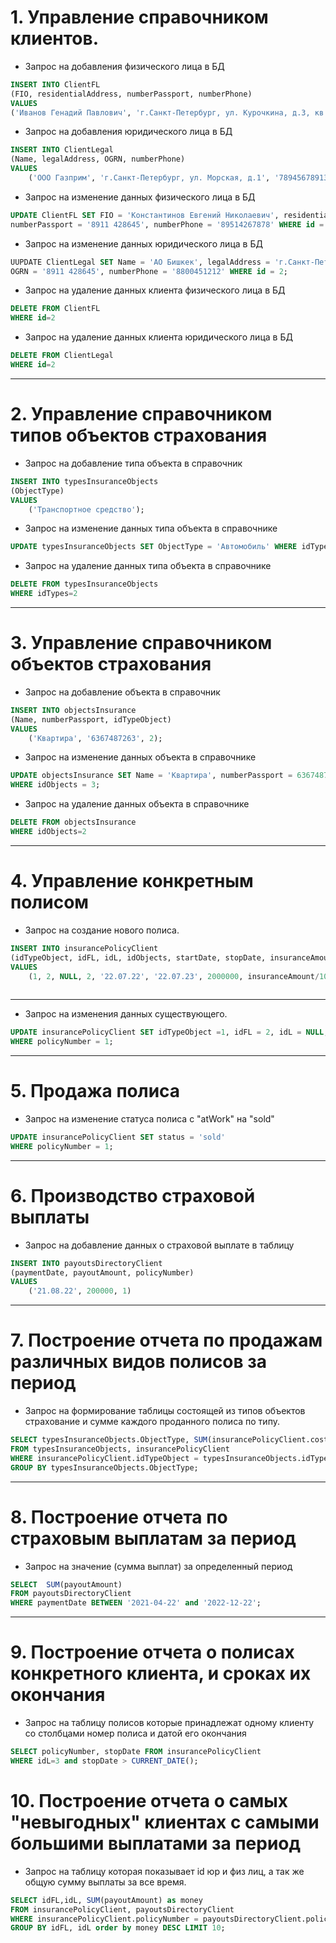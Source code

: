 # 1. Управление справочником клиентов.

- Запрос на добавления физического лица в БД
```sql
INSERT INTO ClientFL
(FIO, residentialAddress, numberPassport, numberPhone)
VALUES
('Иванов Генадий Павлович', 'г.Санкт-Петербург, ул. Курочкина, д.3, кв.2134', '8923 652344', 89123464050);
```
- Запрос на добавления юридического лица в БД
```sql
INSERT INTO ClientLegal
(Name, legalAddress, OGRN, numberPhone)
VALUES
    ('ООО Газприм', 'г.Санкт-Петербург, ул. Морская, д.1', '7894567891356', 88005553535);
```
- Запрос на изменение данных физического лица в БД
```sql
UPDATE ClientFL SET FIO = 'Константинов Евгений Николаевич', residentialAddress = 'г.Санкт-Петербург, ул. Морская, д.8, кв.1',
numberPassport = '8911 428645', numberPhone = '89514267878' WHERE id = 2;
```
- Запрос на изменение данных юридического лица в БД
```sql
UUPDATE ClientLegal SET Name = 'АО Бишкек', legalAddress = 'г.Санкт-Петербург, ул. Морская, д.8',
OGRN = '8911 428645', numberPhone = '8800451212' WHERE id = 2;
```
- Запрос на удаление данных клиента физического лица в БД
```sql
DELETE FROM ClientFL
WHERE id=2
```

- Запрос на удаление данных клиента юридического лица в БД
```sql
DELETE FROM ClientLegal
WHERE id=2
```
***
# 2. Управление справочником типов объектов страхования
- Запрос на добавление типа объекта в справочник
```sql
INSERT INTO typesInsuranceObjects
(ObjectType)
VALUES
    ('Транспортное средство');
```
- Запрос на изменение данных типа объекта в справочнике
```sql
UPDATE typesInsuranceObjects SET ObjectType = 'Автомобиль' WHERE idTypes = 1;
```
- Запрос на удаление данных типа объекта в справочнике
```sql
DELETE FROM typesInsuranceObjects
WHERE idTypes=2
```
***
# 3. Управление справочником объектов страхования
- Запрос на добавление объекта в справочник
```sql
INSERT INTO objectsInsurance
(Name, numberPassport, idTypeObject)
VALUES
    ('Квартира', '6367487263', 2);
```
- Запрос на изменение данных объекта в справочнике
```sql
UPDATE objectsInsurance SET Name = 'Квартира', numberPassport = 6367487263, idTypeObject =3 
WHERE idObjects = 3;
```
- Запрос на удаление данных объекта в справочнике
```sql
DELETE FROM objectsInsurance
WHERE idObjects=2 
```
***
# 4. Управление конкретным полисом

- Запрос на создание нового полиса.
```sql
INSERT INTO insurancePolicyClient
(idTypeObject, idFL, idL, idObjects, startDate, stopDate, insuranceAmount, costInsurance, status)
VALUES
    (1, 2, NULL, 2, '22.07.22', '22.07.23', 2000000, insuranceAmount/100*10, 'atWork');
    
```
***
- Запрос на изменения данных существующего.
```sql 
UPDATE insurancePolicyClient SET idTypeObject =1, idFL = 2, idL = NULL, idObjects = 1, startDate= '23.07.22', stopDate = '23.07.23', insuranceAmount = 2000000
WHERE policyNumber = 1;
```
***
# 5. Продажа полиса
- Запрос на изменение статуса полиса с "atWork" на "sold"
```sql
UPDATE insurancePolicyClient SET status = 'sold'
WHERE policyNumber = 1;
```
***
# 6. Производство страховой выплаты
- Запрос на добавление данных о страховой выплате в таблицу
```sql
INSERT INTO payoutsDirectoryClient
(paymentDate, payoutAmount, policyNumber)
VALUES
    ('21.08.22', 200000, 1)
```
***
# 7. Построение отчета по продажам различных видов полисов за период
- Запрос на формирование таблицы состоящей из типов объектов страхование и сумме каждого проданного полиса по типу.
```sql
SELECT typesInsuranceObjects.ObjectType, SUM(insurancePolicyClient.costInsurance)
FROM typesInsuranceObjects, insurancePolicyClient
WHERE insurancePolicyClient.idTypeObject = typesInsuranceObjects.idTypes and insurancePolicyClient.startDate BETWEEN '2022-04-22' and '2022-08-22'
GROUP BY typesInsuranceObjects.ObjectType;
```
***
# 8. Построение отчета по страховым выплатам за период
- Запрос на значение (сумма выплат) за определенный период 
```sql
SELECT  SUM(payoutAmount)
FROM payoutsDirectoryClient
WHERE paymentDate BETWEEN '2021-04-22' and '2022-12-22'; 
```
***
# 9. Построение отчета о полисах конкретного клиента, и сроках их окончания
- Запрос на таблицу полисов которые принадлежат одному клиенту со столбцами номер полиса и датой его окончания
```sql
SELECT policyNumber, stopDate FROM insurancePolicyClient
WHERE idL=3 and stopDate > CURRENT_DATE(); 
```
# 10. Построение отчета о самых "невыгодных" клиентах с самыми большими выплатами за период
- Запрос на таблицу которая показывает id юр и физ лиц, а так же общую сумму выплаты за все время.
```sql
SELECT idFL,idL, SUM(payoutAmount) as money
FROM insurancePolicyClient, payoutsDirectoryClient
WHERE insurancePolicyClient.policyNumber = payoutsDirectoryClient.policyNumber
GROUP BY idFL, idL order by money DESC LIMIT 10; 
```
